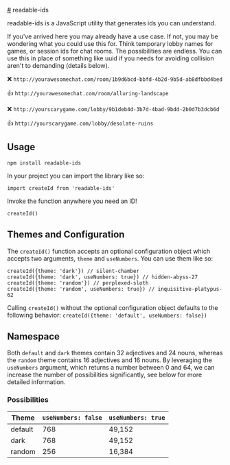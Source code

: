 [#](#) readable-ids

readable-ids is a JavaScript utility that generates ids you can understand.

If you've arrived here you may already have a use case. If not, you may be wondering what you could use this for. Think temporary lobby names for games, or session ids for chat rooms. The possibilities are endless. You can use this in place of something like uuid if you needs for avoiding collision aren't to demanding (details below).

:x: `http://yourawesomechat.com/room/1b9d6bcd-bbfd-4b2d-9b5d-ab8dfbbd4bed`

:thumbsup: `http://yourawesomechat.com/room/alluring-landscape`

:x: `http://yourscarygame.com/lobby/9b1deb4d-3b7d-4bad-9bdd-2b0d7b3dcb6d`

:thumbsup: `http://yourscarygame.com/lobby/desolate-ruins`

## Usage

```
npm install readable-ids
```

In your project you can import the library like so:

```
import createId from 'readable-ids'
```

Invoke the function anywhere you need an ID!

```
createId()
```

## Themes and Configuration
The `createId()` function accepts an optional configuration object which accepts two arguments, `theme` and `useNumbers`. You can use them like so:

```
createId({theme: 'dark'}) // silent-chamber
createId({theme: 'dark', useNumbers: true}) // hidden-abyss-27 
createId({theme: 'random'}) // perplexed-sloth
createId({theme: 'random', useNumbers: true}) // inquisitive-platypus-62
```

Calling `createId()` without the optional configuration object defaults to the following behavior: `createId({theme: 'default', useNumbers: false})`

## Namespace
Both `default` and `dark` themes contain 32 adjectives and 24 nouns, whereas the `random` theme contains 16 adjectives and 16 nouns. By leveraging the `useNumbers` argument, which returns a number between 0 and 64, we can increase the number of possibilities significantly, see below for more detailed information.

### Possibilities
Theme | `useNumbers: false` | `useNumbers: true`
--- | --- | ---
default | 768 | 49,152
dark | 768 | 49,152
random | 256 | 16,384
